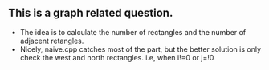 ## This is a graph related question.
- The idea is to calculate the number of rectangles and the number of adjacent retangles.
- Nicely, naive.cpp catches most of the part, but the better solution is only check the west and north rectangles. i.e, when i!=0 or j=!0
